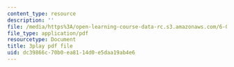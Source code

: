 ```yaml
---
content_type: resource
description: ''
file: /media/https%3A/open-learning-course-data-rc.s3.amazonaws.com/6-034-artificial-intelligence-fall-2010/dc39866c70b0ea8114d0e5daa19ab4e6_ZZmzMJB-tow.pdf
file_type: application/pdf
resourcetype: Document
title: 3play pdf file
uid: dc39866c-70b0-ea81-14d0-e5daa19ab4e6
---
```

